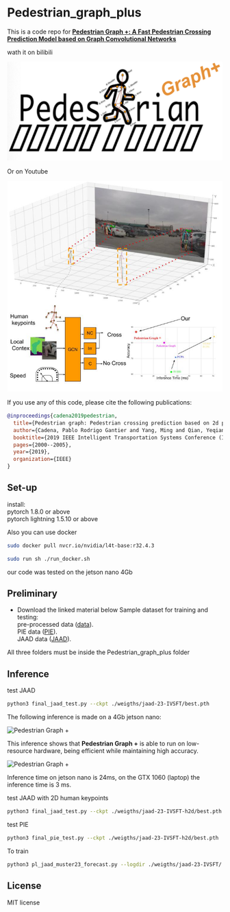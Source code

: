 # Pedestrian_graph_plus
This is a code repo for **[Pedestrian Graph +: A Fast Pedestrian Crossing Prediction Model based on Graph Convolutional Networks]()**<br>

wath it on bilibili <br>

[![Pedestrian Graph + T-ITS 2022](https://github.com/RodrigoGantier/Pedestrian_graph_plus/blob/main/docker/peaton.png)](https://www.bilibili.com/video/BV1JB4y117Ho/)<br>

Or on Youtube <br>

[![Pedestrian Graph + T-ITS 2022](https://github.com/RodrigoGantier/Pedestrian_graph_plus/blob/main/docker/new_3d_ped.png)](https://www.youtube.com/watch?v=BZxf53VdyjU)<br>

If you use any of this code, please cite the following publications:

```bibtex
@inproceedings{cadena2019pedestrian,
  title={Pedestrian graph: Pedestrian crossing prediction based on 2d pose estimation and graph convolutional networks},
  author={Cadena, Pablo Rodrigo Gantier and Yang, Ming and Qian, Yeqiang and Wang, Chunxiang},
  booktitle={2019 IEEE Intelligent Transportation Systems Conference (ITSC)},
  pages={2000--2005},
  year={2019},
  organization={IEEE}
}
```
## Set-up
install:<br>
pytorch 1.8.0 or above <br>
pytorch lightning 1.5.10 or above <br>

Also you can use docker
```bash
sudo docker pull nvcr.io/nvidia/l4t-base:r32.4.3
```

```bash
sudo run sh ./run_docker.sh
```

our code was tested on the jetson nano 4Gb


## Preliminary
- Download the linked material below
Sample dataset for training and testing: <br>
pre-processed data ([data](https://pan.baidu.com/s/1GiBAR2voRvk15nI2wsKnUQ?pwd=1234)).<br>
PIE data ([PIE](https://pan.baidu.com/s/1zKmftUUa96QXMnmOdc24Og?pwd=1234)).<br>
JAAD data ([JAAD](https://pan.baidu.com/s/1EgOjuYXQuaSqr8m0jDdkUA?pwd=1234 )).<br>

All three folders must be inside the Pedestrian_graph_plus folder <br>

## Inference
test JAAD
```bash
python3 final_jaad_test.py --ckpt ./weigths/jaad-23-IVSFT/best.pth
```
The following inference is made on a 4Gb jetson nano: <br>


![Pedestrian Graph +](https://github.com/RodrigoGantier/Pedestrian_graph_plus/blob/main/docker/jetson_nano.gif)<br>

This inference shows that **Pedestrian Graph +** is able to run on low-resource hardware, being efficient while maintaining high accuracy.<br>

![Pedestrian Graph +](https://github.com/RodrigoGantier/Pedestrian_graph_plus/blob/main/docker/gtx1060.gif)<br>

Inference time on jetson nano is 24ms, on the GTX 1060 (laptop) the inference time is 3 ms.<br>

test JAAD with 2D human keypoints
```bash
python3 final_jaad_test.py --ckpt ./weigths/jaad-23-IVSFT-h2d/best.pth
```
test PIE
```bash
python3 final_pie_test.py --ckpt ./weigths/jaad-23-IVSFT-h2d/best.pth
```

To train 
```bash
python3 pl_jaad_muster23_forecast.py --logdir ./weigths/jaad-23-IVSFT/
```

## License

MIT license
